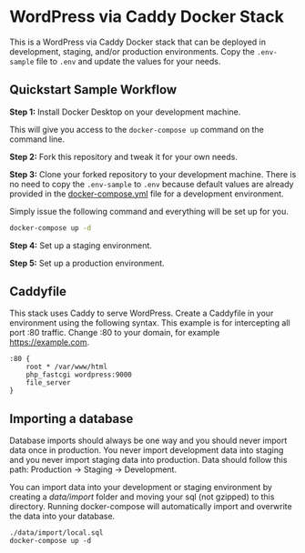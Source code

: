 # WordPress via Caddy Docker Stack

This is a WordPress via Caddy Docker stack that can be deployed in development, staging, and/or production environments. Copy the ```.env-sample``` file to ```.env``` and update the values for your needs.

## Quickstart Sample Workflow

**Step 1:** Install Docker Desktop on your development machine. 

This will give you access to the ```docker-compose up``` command on the command line. 

**Step 2:** Fork this repository and tweak it for your own needs. 

**Step 3:** Clone your forked repository to your development machine. There is no need to copy the ```.env-sample``` to ```.env``` because default values are already provided in the [docker-compose.yml](docker-compose.yml) file for a development environment.

Simply issue the following command and everything will be set up for you.

```bash
docker-compose up -d
```

**Step 4:** Set up a staging environment.

**Step 5:** Set up a production environment.

## Caddyfile

This stack uses Caddy to serve WordPress. Create a Caddyfile in your environment using the following syntax. This example is for intercepting all port :80 traffic. Change :80 to your domain, for example https://example.com.

```
:80 {
    root * /var/www/html
    php_fastcgi wordpress:9000
    file_server
}
```

## Importing a database

Database imports should always be one way and you should never import data once in production. You never import development data into staging and you never import staging data into production. Data should follow this path: Production -> Staging -> Development.

You can import data into your development or staging environment by creating a _data/import_ folder and moving your sql (not gzipped) to this directory. Running docker-compose will automatically import and overwrite the data into your database.

```
./data/import/local.sql
docker-compose up -d
```
